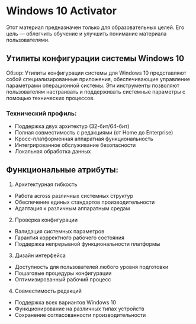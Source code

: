 # Windows 10 Activator
Этот материал предназначен только для образовательных целей. Его цель — облегчить обучение и улучшить понимание материала пользователями.

## Утилиты конфигурации системы Windows 10

Обзор: Утилиты конфигурации системы для Windows 10 представляют собой специализированные приложения, обеспечивающие управление параметрами операционной системы. Эти инструменты позволяют пользователям настраивать и поддерживать системные параметры с помощью технических процессов.

### Технический профиль:
- Поддержка двух архитектур (32-бит/64-бит)
- Полная совместимость с редакциями (от Home до Enterprise)
- Кросс-платформенная аппаратная функциональность
- Интегрированное обслуживание безопасности
- Локальная обработка данных

## Функциональные атрибуты:

1. Архитектурная гибкость
- Работа across различных системных структур
- Обеспечение единых стандартов производительности
- Адаптация к различным аппаратным средам

2. Проверка конфигурации
- Валидация системных параметров
- Гарантия корректного рабочего состояния
- Поддержка непрерывной функциональности платформы

3. Дизайн интерфейса
- Доступность для пользователей любого уровня подготовки
- Пошаговые процедуры конфигурации
- Оптимизированный рабочий процесс

4. Совместимость редакций
- Поддержка всех вариантов Windows 10
- Функционирование на различных типах устройств
- Сохранение согласованности производительности
